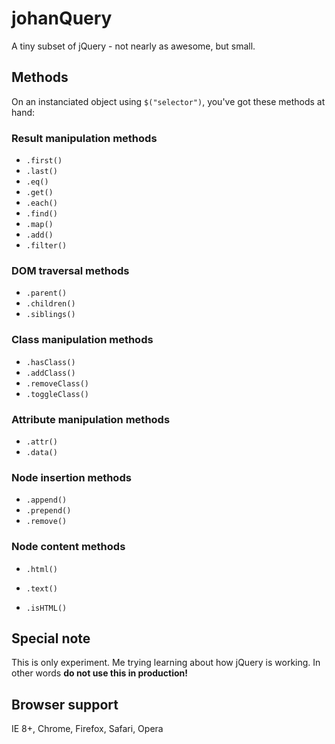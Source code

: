 # johanQuery
A tiny subset of jQuery - not nearly as awesome, but small.

## Methods
On an instanciated object using `$("selector")`, you've got these methods at hand:

### Result manipulation methods
* `.first()`
* `.last()`
* `.eq()`
* `.get()`
* `.each()`
* `.find()`
* `.map()`
* `.add()`
* `.filter()`

### DOM traversal methods
* `.parent()`
* `.children()`
* `.siblings()`

### Class manipulation methods
* `.hasClass()`
* `.addClass()`
* `.removeClass()`
* `.toggleClass()`

### Attribute manipulation methods
* `.attr()`
* `.data()`

### Node insertion methods
* `.append()`
* `.prepend()`
* `.remove()`

### Node content methods
* `.html()`
* `.text()`

* `.isHTML()`


## Special note
This is only experiment. Me trying learning about how jQuery is working. In other words __do not use this in production!__

## Browser support
IE 8+, Chrome, Firefox, Safari, Opera